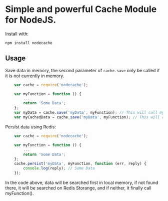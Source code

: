 Simple and powerful Cache Module for NodeJS.
=============

Install with:

    npm install nodecache

## Usage

Save data in memory, the second parameter of `cache.save` only be called if it is not currently in memory.

```js
    var cache = require('nodecache');

    var myFunction = function () {
        ...
        return 'Some Data';
    };
    var myData = cache.save('myData', myFunction); // This will call myFunction() and return 'Some Data'.
    var myCachedData = cache.save('myData', myFunction); // This will return 'Some Data' without call myFunction().
```

Persist data using Redis:

```js
    var cache = require('nodecache');

    var myFunction = function () {
        ...
        return 'Some Data';
    };
    cache.persist('myData', myFunction, function (err, reply) {
        console.log(reply); // Some Data
    });
```

In the code above, data will be searched first in local memory, if not found there, it will be searched on Redis Storange, and if neither, it finally call myFunction().
